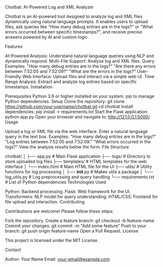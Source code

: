 Chotbat: AI-Powered Log and XML Analyzer

Chotbat is an AI-powered tool designed to analyze log and XML files dynamically using natural language prompts. It enables users to upload files, ask queries like "How many debug entries are in the logs?" or "What errors occurred between specific timestamps?", and receive precise answers powered by AI and custom logic.

Features

AI-Powered Analysis:
Understand natural language queries using NLP and dynamically respond.
Multi-File Support:
Analyze log and XML files.
Query Examples:
"How many debug entries are in the logs?"
"Are there any errors between 7:52:05 and 7:52:09?"
"What are the errors in the logs?"
User-Friendly Web Interface:
Upload files and interact via a simple web UI.
Time Range Analysis:
Extract and analyze log entries based on specific timestamps.
Installation

Prerequisites
Python 3.9 or higher installed on your system.
pip to manage Python dependencies.
Setup
Clone the repository:
git clone https://github.com/your-username/chotbat.git
cd chotbat
Install dependencies:
pip install -r requirements.txt
Start the Flask application:
python app.py
Open your browser and navigate to:
http://127.0.0.1:5000/
Usage

Upload a log or XML file via the web interface.
Enter a natural language query in the text box. Examples:
"How many debug entries are in the logs?"
"Log entries between 7:52:05 and 7:52:09."
"What errors occurred in the logs?"
View the analysis results below the form.
File Structure

chotbat/
│
├── app.py                    # Main Flask application
├── logs/                     # Directory to store uploaded log files
├── templates/                # HTML templates for the web interface
│   └── index.html            # Main HTML file for the UI
├── utils/                    # Utility functions for log processing
│   ├── __init__.py           # Makes utils a package
│   └── log_utils.py          # Log preprocessing and query handling
└── requirements.txt          # List of Python dependencies
Technologies Used

Python: Backend processing.
Flask: Web framework for the UI.
Transformers: NLP model for query understanding.
HTML/CSS: Frontend for file upload and interaction.
Contributing

Contributions are welcome! Please follow these steps:

Fork the repository.
Create a feature branch:
git checkout -b feature-name
Commit your changes:
git commit -m "Add some feature"
Push to your branch:
git push origin feature-name
Open a Pull Request.
License

This project is licensed under the MIT License.

Contact

Author: Your Name
Email: your-email@example.com
